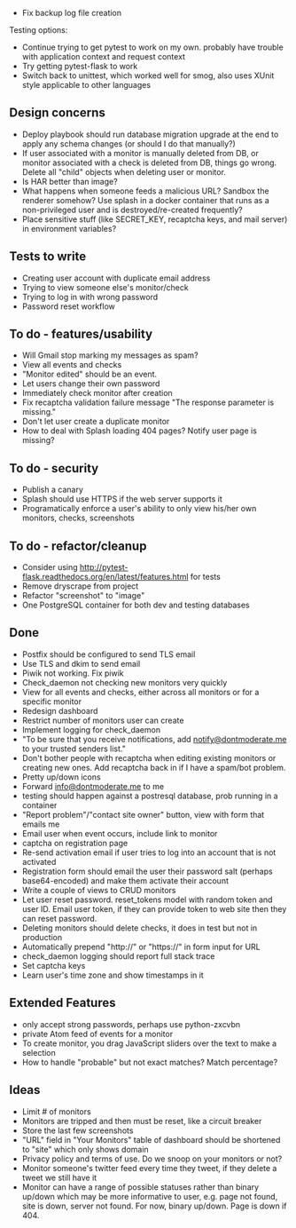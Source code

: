 - Fix backup log file creation

Testing options:
- Continue trying to get pytest to work on my own. probably have trouble with application context and request context
- Try getting pytest-flask to work
- Switch back to unittest, which worked well for smog, also uses XUnit style applicable to other languages

## Design concerns
- Deploy playbook should run database migration upgrade at the end to apply any schema changes (or should I do that manually?)
- If user associated with a monitor is manually deleted from DB, or monitor associated with a check is deleted from DB, things go wrong. Delete all "child" objects when deleting user or monitor.
- Is HAR better than image?
- What happens when someone feeds a malicious URL? Sandbox the renderer somehow? Use splash in a docker container that runs as a non-privileged user and is destroyed/re-created frequently?
- Place sensitive stuff (like SECRET_KEY, recaptcha keys, and mail server) in environment variables?

## Tests to write
- Creating user account with duplicate email address
- Trying to view someone else's monitor/check
- Trying to log in with wrong password
- Password reset workflow

## To do - features/usability
- Will Gmail stop marking my messages as spam?
- View all events and checks
- "Monitor edited" should be an event.
- Let users change their own password
- Immediately check monitor after creation
- Fix recaptcha validation failure message "The response parameter is missing."
- Don't let user create a duplicate monitor
- How to deal with Splash loading 404 pages? Notify user page is missing?

## To do - security
- Publish a canary
- Splash should use HTTPS if the web server supports it
- Programatically enforce a user's ability to only view his/her own monitors, checks, screenshots

## To do - refactor/cleanup
- Consider using http://pytest-flask.readthedocs.org/en/latest/features.html for tests
- Remove dryscrape from project
- Refactor "screenshot" to "image"
- One PostgreSQL container for both dev and testing databases

## Done
- Postfix should be configured to send TLS email
- Use TLS and dkim to send email
- Piwik not working. Fix piwik
- Check_daemon not checking new monitors very quickly
- View for all events and checks, either across all monitors or for a specific monitor
- Redesign dashboard
- Restrict number of monitors user can create
- Implement logging for check_daemon
- "To be sure that you receive notifications, add notify@dontmoderate.me to your trusted senders list."
- Don't bother people with recaptcha when editing existing monitors or creating new ones. Add recaptcha back in if I have a spam/bot problem.
- Pretty up/down icons
- Forward info@dontmoderate.me to me
- testing should happen against a postresql database, prob running in a container
- "Report problem"/"contact site owner" button, view with form that emails me
- Email user when event occurs, include link to monitor
- captcha on registration page
- Re-send activation email if user tries to log into an account that is not activated
- Registration form should email the user their password salt (perhaps base64-encoded) and make them activate their account
- Write a couple of views to CRUD monitors
- Let user reset password. reset_tokens model with random token and user ID. Email user token, if they can provide token to web site then they can reset password.
- Deleting monitors should delete checks, it does in test but not in production
- Automatically prepend "http://" or "https://" in form input for URL
- check_daemon logging should report full stack trace
- Set captcha keys
- Learn user's time zone and show timestamps in it

## Extended Features
- only accept strong passwords, perhaps use python-zxcvbn
- private Atom feed of events for a monitor
- To create monitor, you drag JavaScript sliders over the text to make a selection
- How to handle "probable" but not exact matches? Match percentage?

## Ideas
- Limit # of monitors
- Monitors are tripped and then must be reset, like a circuit breaker
- Store the last few screenshots
- "URL" field in "Your Monitors" table of dashboard should be shortened to "site" which only shows domain
- Privacy policy and terms of use. Do we snoop on your monitors or not?
- Monitor someone's twitter feed every time they tweet, if they delete a tweet we still have it
- Monitor can have a range of possible statuses rather than binary up/down which may be more informative to user, e.g. page not found, site is down, server not found. For now, binary up/down. Page is down if 404.